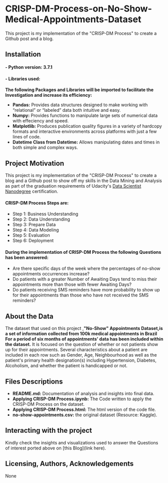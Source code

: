 # CRISP-DM-Process-on-No-Show-Medical-Appointments-Dataset
This project is my implementation of the "CRISP-DM Process" to create a Github post and a blog. 

## Installation 
#### - Python version: 3.7.1
#### - Libraries used:
**The following Packages and Libraries will be imported to facilitate the Investigation and increase its efficiency:**
- **Pandas:** Provides data structures designed to make working with “relational” or “labeled” data both intuitive and easy.
- **Numpy:** Provides functions to manipulate large sets of numerical data with effeciency and speed.
- **Matplotlib:**  Produces publication quality figures in a variety of hardcopy formats and interactive environments across platforms with just a few lines of code.
- **Datetime Class from Datetime:** Allows manipulating dates and times in both simple and complex ways. 


## Project Motivation
This project is my implementation of the "CRISP-DM Process" to create a blog and a Github post to show off my skills in the Data Mining and Analysis as part of the graduation requirements of Udacity's [Data Scientist Nanodegree](https://www.udacity.com/course/data-scientist-nanodegree--nd025) certification.

#### CRISP-DM Process Steps are:
- Step 1: Business Understanding
- Step 2: Data Understanding
- Step 3: Prepare Data
-	Step 4: Data Modeling
-	Step 5: Evaluation
-	Step 6: Deployment

#### During the implementation of CRISP-DM Process the following Questions has been answered: 
- Are there specific days of the week where the percentages of no-show appointments occurrences increase?
- Do patients with a greater Number of Awaiting Days tend to miss their appointments more than those with fewer Awaiting Days? 
- Do patients receiving SMS reminders have more probability to show up for their appointments than those who have not received the SMS reminders?

## About the Data
The dataset that used on this project ,**"No-Show" Appointments Dataset,is a set of information collected from 100k medical appointments in Brazil For a period of six months of appointments' data has been included within the dataset.** It is focused on the question of whether or not patients show up for their appointments. Several characteristics about a patient are included in each row such as Gender, Age, Neighbourhood as well as the patient's primary health designation(s) including Hypertension, Diabetes, Alcoholism, and whether the patient is handicapped or not.


## Files Descriptions 
- **README.md:** Documentation of analysis and insights into final data.
- **Applying CRISP-DM Process.ipynb:** The Code written to apply the CRISP-DM Process on the dataset.
-	**Applying CRISP-DM Process.html:** The html version of the code file.
-	**no-show-appointments.csv:** the original dataset (Resource: Kaggle).

## Interacting with the project
Kindly check the insights and visualizations used to answer the Questions of interest ported above on [this Blog](link here). 

## Licensing, Authors, Acknowledgements 
None
